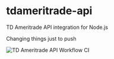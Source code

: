 # tdameritrade-api
TD Ameritrade API integration for Node.js


Changing things just to push


![TD Ameritrade API Workflow CI](https://github.com/gitchrisqueen/tdameritrade-api/workflows/TD%20Ameritrade%20API%20Workflow%20CI/badge.svg)
